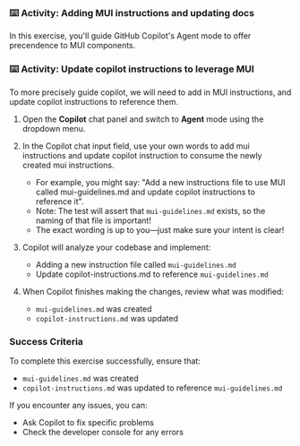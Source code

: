 ### :keyboard: Activity: Adding MUI instructions and updating docs

In this exercise, you'll guide GitHub Copilot's Agent mode to offer precendence to MUI components.

### :keyboard: Activity: Update copilot instructions to leverage MUI

To more precisely guide copilot, we will need to add in MUI instructions, and update copilot instructions to reference them.

1. Open the **Copilot** chat panel and switch to **Agent** mode using the dropdown menu.

2. In the Copilot chat input field, use your own words to add mui instructions and update copilot instruction to consume the newly created mui instructions.
   - For example, you might say: "Add a new instructions file to use MUI called mui-guidelines.md and update copilot instructions to reference it".
   - Note: The test will assert that `mui-guidelines.md` exists, so the naming of that file is important!
   - The exact wording is up to you—just make sure your intent is clear!

3. Copilot will analyze your codebase and implement:
   - Adding a new instruction file called `mui-guidelines.md`
   - Update copilot-instructions.md to reference `mui-guidelines.md`

4. When Copilot finishes making the changes, review what was modified:
   - `mui-guidelines.md` was created
   - `copilot-instructions.md` was updated

### Success Criteria

To complete this exercise successfully, ensure that:

- `mui-guidelines.md` was created
- `copilot-instructions.md` was updated to reference `mui-guidelines.md`

If you encounter any issues, you can:

- Ask Copilot to fix specific problems
- Check the developer console for any errors
